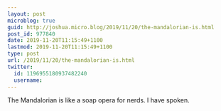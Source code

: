 ```yaml
---
layout: post
microblog: true
guid: http://joshua.micro.blog/2019/11/20/the-mandalorian-is.html
post_id: 977840
date: 2019-11-20T11:15:49+1100
lastmod: 2019-11-20T11:15:49+1100
type: post
url: /2019/11/20/the-mandalorian-is.html
twitter:
  id: 1196955180937482240
  username: 
---
```

The Mandalorian is like a soap opera for nerds. I have spoken.
